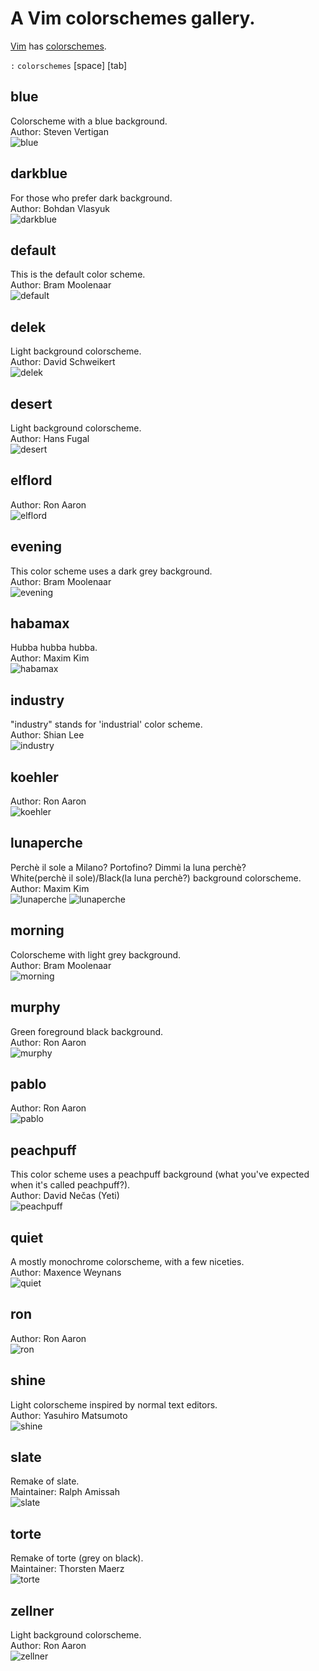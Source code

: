 # A Vim colorschemes gallery.

[Vim](https://github.com/vim/) has [colorschemes](https://github.com/vim/colorschemes).

`:` `colorschemes` <key>[space]</key> <key>[tab]</key>

## blue
Colorscheme with a blue background.<br>
Author: Steven Vertigan<br>
![blue](blue.png)

## darkblue
For those who prefer dark background.<br>
Author: Bohdan Vlasyuk<br>
![darkblue](darkblue.png)

## default
This is the default color scheme.<br>
Author: Bram Moolenaar<br>
![default](default.png)

## delek
Light background colorscheme.<br>
Author: David Schweikert<br>
![delek](delek.png)

## desert
Light background colorscheme.<br>
Author: Hans Fugal<br>
![desert](desert.png)

## elflord
Author: Ron Aaron<br>
![elflord](elflord.png)

## evening
This color scheme uses a dark grey background.<br>
Author: Bram Moolenaar<br>
![evening](evening.png)

## habamax
Hubba hubba hubba.<br>
Author: Maxim Kim<br>
![habamax](habamax.png)

## industry
"industry" stands for 'industrial' color scheme.<br>
Author: Shian Lee<br>
![industry](industry.png)

## koehler
Author: Ron Aaron<br>
![koehler](koehler.png)

## lunaperche
Perchè il sole a Milano? Portofino? Dimmi la luna perchè?<br>White(perchè il sole)/Black(la luna perchè?) background colorscheme.<br>
Author: Maxim Kim<br>
![lunaperche](lunaperche-lt.png)
![lunaperche](lunaperche.png)

## morning
Colorscheme with light grey background.<br>
Author: Bram Moolenaar<br>
![morning](morning.png)

## murphy
Green foreground black background.<br>
Author: Ron Aaron<br>
![murphy](murphy.png)

## pablo
Author: Ron Aaron<br>
![pablo](pablo.png)

## peachpuff
This color scheme uses a peachpuff background (what you've expected when it's called peachpuff?).<br>
Author: David Ne&#269;as (Yeti)<br>
![peachpuff](peachpuff.png)

## quiet
A mostly monochrome colorscheme, with a few niceties.<br>
Author: Maxence Weynans<br>
![quiet](quiet.png)

## ron
Author: Ron Aaron<br>
![ron](ron.png)

## shine
Light colorscheme inspired by normal text editors.<br>
Author: Yasuhiro Matsumoto<br>
![shine](shine.png)

## slate
Remake of slate.<br>
Maintainer: Ralph Amissah<br>
![slate](slate.png)

## torte
Remake of torte (grey on black).<br>
Maintainer: Thorsten Maerz<br>
![torte](torte.png)

## zellner
Light background colorscheme.<br>
Author: Ron Aaron<br>
![zellner](zellner.png)
